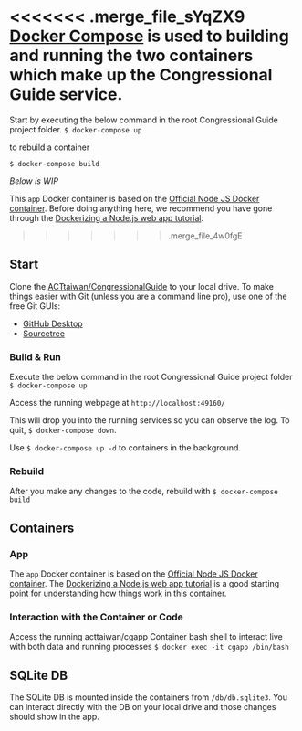 <<<<<<< .merge_file_sYqZX9
[Docker Compose](https://docs.docker.com/compose/overview/) is used to building and running the two containers which make up the Congressional Guide service.
=======
Start by executing the below command in the root Congressional Guide project folder.
`$ docker-compose up`

to rebuild a container

`$ docker-compose build`

*Below is WIP*

This `app` Docker container is based on the [Official Node JS Docker container](https://hub.docker.com/_/node/). Before doing anything here, we recommend you have gone through the [Dockerizing a Node.js web app tutorial](https://nodejs.org/en/docs/guides/nodejs-docker-webapp/).
>>>>>>> .merge_file_4w0fgE

## Start
Clone the [ACTtaiwan/CongressionalGuide](https://github.com/ACTtaiwan/CongressionalGuide) to your local drive. To make things easier with Git (unless you are a command line pro), use one of the free Git GUIs:  
* [GitHub Desktop](https://desktop.github.com/)  
* [Sourcetree](https://www.sourcetreeapp.com/)  

### Build & Run
Execute the below command in the root Congressional Guide project folder
`$ docker-compose up`

Access the running webpage at `http://localhost:49160/`

This will drop you into the running services so you can observe the log. To quit, `$ docker-compose down`.

Use `$ docker-compose up -d` to containers in the background. 

### Rebuild
After you make any changes to the code, rebuild with
`$ docker-compose build`

## Containers
### App
The `app` Docker container is based on the [Official Node JS Docker container](https://hub.docker.com/_/node/). The [Dockerizing a Node.js web app tutorial](https://nodejs.org/en/docs/guides/nodejs-docker-webapp/) is a good starting point for understanding how things work in this container.

### Interaction with the Container or Code
Access the running acttaiwan/cgapp Container bash shell to interact live with both data and running processes
`$ docker exec -it cgapp /bin/bash`

## SQLite DB
The SQLite DB is mounted inside the containers from `/db/db.sqlite3`. You can interact directly with the DB on your local drive and those changes should show in the app.